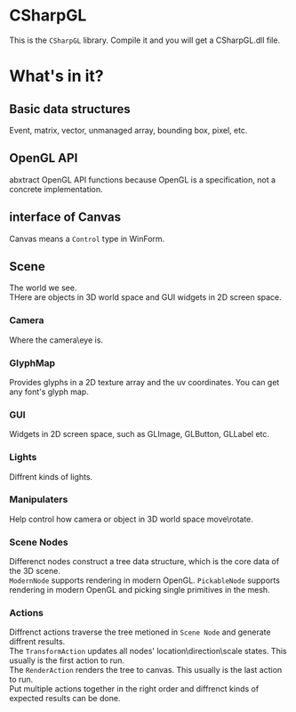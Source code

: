 ﻿# CSharpGL
This is the `CSharpGL` library. Compile it and you will get a CSharpGL.dll file.  
# What's in it?
## Basic data structures
Event, matrix, vector, unmanaged array, bounding box, pixel, etc.
## OpenGL API
abxtract OpenGL API functions because OpenGL is a specification, not a concrete implementation.
## interface of Canvas
Canvas means a `Control` type in WinForm.
## Scene
The world we see.  
THere are objects in 3D world space and GUI widgets in 2D screen space.  
### Camera
Where the camera\eye is.
### GlyphMap
Provides glyphs in a 2D texture array and the uv coordinates. You can get any font's glyph map.
### GUI
Widgets in 2D screen space, such as GLImage, GLButton, GLLabel etc.
### Lights
Diffrent kinds of lights.
### Manipulaters
Help control how camera or object in 3D world space move\rotate.
### Scene Nodes
Differenct nodes construct a tree data structure, which is the core data of the 3D scene.  
`ModernNode` supports rendering in modern OpenGL.
`PickableNode` supports rendering in modern OpenGL and picking single primitives in the mesh.
### Actions
Diffrenct actions traverse the tree metioned in `Scene Node` and generate diffrent results.  
The `TransformAction` updates all nodes' location\direction\scale states. This usually is the first action to run.  
The `RenderAction` renders the tree to canvas. This usually is the last action to run.  
Put multiple actions together in the right order and diffrenct kinds of expected results can be done.
